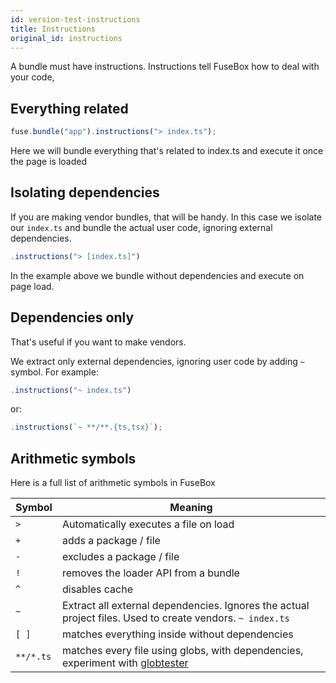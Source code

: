 ```yaml
---
id: version-test-instructions
title: Instructions
original_id: instructions
---
```


A bundle must have instructions. Instructions tell FuseBox how to deal with your
code,

## Everything related

```js
fuse.bundle("app").instructions("> index.ts");
```

Here we will bundle everything that's related to index.ts and execute it once
the page is loaded

## Isolating dependencies

If you are making vendor bundles, that will be handy. In this case we isolate
our `index.ts` and bundle the actual user code, ignoring external dependencies.

```js
.instructions("> [index.ts]")
```

In the example above we bundle without dependencies and execute on page load.

## Dependencies only

That's useful if you want to make vendors.

We extract only external dependencies, ignoring user code by adding `~` symbol.
For example:

```js
.instructions("~ index.ts")
```

or:

```js
.instructions(`~ **/**.{ts,tsx}`);
```

## Arithmetic symbols

Here is a full list of arithmetic symbols in FuseBox

| Symbol    | Meaning                                                                                                   |
| --------- | --------------------------------------------------------------------------------------------------------- |
| `>`       | Automatically executes a file on load                                                                     |
| `+`       | adds a package / file                                                                                     |
| `-`       | excludes a package / file                                                                                 |
| `!`       | removes the loader API from a bundle                                                                      |
| `^`       | disables cache                                                                                            |
| `~`       | Extract all external dependencies. Ignores the actual project files. Used to create vendors. `~ index.ts` |
| `[ ]`     | matches everything inside without dependencies                                                            |
| `**/*.ts` | matches every file using globs, with dependencies, experiment with [globtester](http://globtester.com)    |
